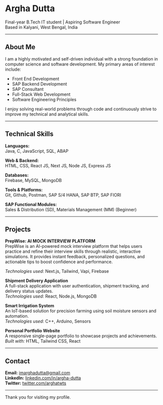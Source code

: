 # Argha Dutta

Final-year B.Tech IT student | Aspiring Software Engineer  
Based in Kalyani, West Bengal, India

---

## About Me

I am a highly motivated and self-driven individual with a strong foundation in computer science and software development. My primary areas of interest include:

- Front End Development
- SAP Backend Development
- SAP Consultant
- Full-Stack Web Development
- Software Engineering Principles

I enjoy solving real-world problems through code and continuously strive to improve my technical and analytical skills.

---

## Technical Skills

**Languages:**  
Java, C, JavaScript, SQL, ABAP

**Web & Backend:**  
HTML, CSS, React JS, Next JS, Node JS, Express JS

**Databases:**  
Firebase, MySQL, MongoDB

**Tools & Platforms:**  
Git, Github, Postman, SAP S/4 HANA, SAP BTP, SAP FIORI

**SAP Functional Modules:**  
Sales & Distribution (SD), Materials Management (MM) (Beginner)


---

## Projects
**PrepWise: AI MOCK INTERVIEW PLATFORM**  
PrepWise is an AI-powered mock interview platform that helps users practice and refine their interview skills through realistic, interactive simulations.
It provides instant feedback, personalized questions, and actionable tips to boost confidence and performance.

*Technologies used:* Next.js, Tailwind, Vapi, Firebase

**Shipment Delivery Application**  
A full-stack application with user authentication, shipment tracking, and delivery status updates.  
*Technologies used:* React, Node.js, MongoDB

**Smart Irrigation System**  
An IoT-based solution for precision farming using soil moisture sensors and automation.  
*Technologies used:* C++, Arduino, Sensors

**Personal Portfolio Website**  
A responsive single-page portfolio to showcase projects and achievements.  
*Built with:* HTML, Tailwind CSS, React

---

## Contact

**Email:** imarghadutta@gmail.com  
**LinkedIn:** [linkedin.com/in/argha-dutta](https://www.linkedin.com/in/argha-dutta)  
**Twitter:** [twitter.com/arghatwts](https://twitter.com/arghatwts)

---

Thank you for visiting my profile.
